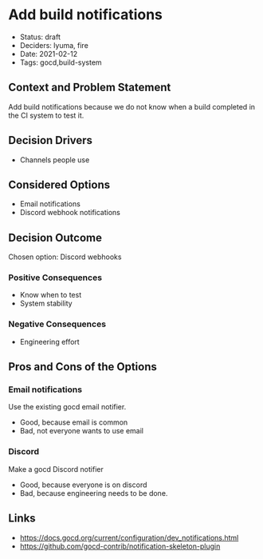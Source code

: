 # Add build notifications

- Status: draft
- Deciders: lyuma, fire
- Date: 2021-02-12
- Tags: gocd,build-system

## Context and Problem Statement

Add build notifications because we do not know when a build completed in the CI system to test it.

## Decision Drivers <!-- optional -->

- Channels people use

## Considered Options

- Email notifications
- Discord webhook notifications

## Decision Outcome

Chosen option: Discord webhooks

### Positive Consequences <!-- optional -->

- Know when to test
- System stability

### Negative Consequences <!-- optional -->

- Engineering effort

## Pros and Cons of the Options <!-- optional -->

### Email notifications

Use the existing gocd email notifier.

- Good, because email is common
- Bad, not everyone wants to use email

### Discord

Make a gocd Discord notifier

- Good, because everyone is on discord
- Bad, because engineering needs to be done.

## Links <!-- optional -->

- https://docs.gocd.org/current/configuration/dev_notifications.html
- https://github.com/gocd-contrib/notification-skeleton-plugin